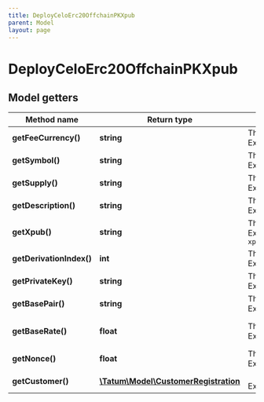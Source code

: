 ```yaml
---
title: DeployCeloErc20OffchainPKXpub
parent: Model
layout: page
---
```


# DeployCeloErc20OffchainPKXpub

## Model getters

Method name | Return type | Description | Notes
------------ | ------------- | ------------- | -------------
**getFeeCurrency()** | **string** | The currency in which the transaction fee will be paid <br>Example: `null` |
**getSymbol()** | **string** | The name of the token; used as an identifier within the Tatum platform and as a currency symbol on the blockchain <br>Example: `MY_TOKEN` |
**getSupply()** | **string** | The supply of the token <br>Example: `10000000` |
**getDescription()** | **string** | The description of the token; used as a description within the Tatum platform and as a currency name on the blockchain <br>Example: `My Public Token` |
**getXpub()** | **string** | The extended public key from which a deposit address for the virtual account will be generated <br>Example: `xpub6EsCk1uU6cJzqvP9CdsTiJwT2rF748YkPnhv5Qo8q44DG7nn2vbyt48YRsNSUYS44jFCW9gwvD9kLQu9AuqXpTpM1c5hgg9PsuBLdeNncid` |
**getDerivationIndex()** | **int** | The derivation index to use together with the extended public key to generate the deposit address <br>Example: `0` |
**getPrivateKey()** | **string** | The private key of the blockchain address from which the fee for deploying the smart contract will be deducted <br>Example: `0x05e150c73f1920ec14caa1e0b6aa09940899678051a78542840c2668ce5080c2` |
**getBasePair()** | **string** | The base pair for the virtual currency that represents the token; used to calculate the value of a transaction <br>Example: `EUR` |
**getBaseRate()** | **float** | The exchange rate for the base pair; one unit of the created virtual currency equals 1 unit of <code>basePair</code>*<code>baseRate</code> <br>Example: `1` | [optional] [default to 1]
**getNonce()** | **float** | The nonce to be set to the transaction; if not present, the last known nonce will be used <br>Example: `null` | [optional]
**getCustomer()** | [**\Tatum\Model\CustomerRegistration**](../CustomerRegistration) |  <br>Example: `null` | [optional]

